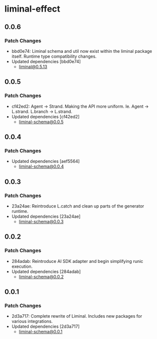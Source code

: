 # liminal-effect

## 0.0.6

### Patch Changes

- bbd0e74: Liminal schema and util now exist within the liminal package itself. Runtime type compatibility changes.
- Updated dependencies [bbd0e74]
  - liminal@0.5.13

## 0.0.5

### Patch Changes

- cf42ed2: Agent -> Strand. Making the API more uniform. Ie. Agent -> L.strand. L.branch -> L.strand.
- Updated dependencies [cf42ed2]
  - liminal-schema@0.0.5

## 0.0.4

### Patch Changes

- Updated dependencies [aef5564]
  - liminal-schema@0.0.4

## 0.0.3

### Patch Changes

- 23a24ae: Reintroduce L.catch and clean up parts of the generator runtime.
- Updated dependencies [23a24ae]
  - liminal-schema@0.0.3

## 0.0.2

### Patch Changes

- 284adab: Reintroduce AI SDK adapter and begin simplifying runic execution.
- Updated dependencies [284adab]
  - liminal-schema@0.0.2

## 0.0.1

### Patch Changes

- 2d3a717: Complete rewrite of Liminal. Includes new packages for various integrations.
- Updated dependencies [2d3a717]
  - liminal-schema@0.0.1
